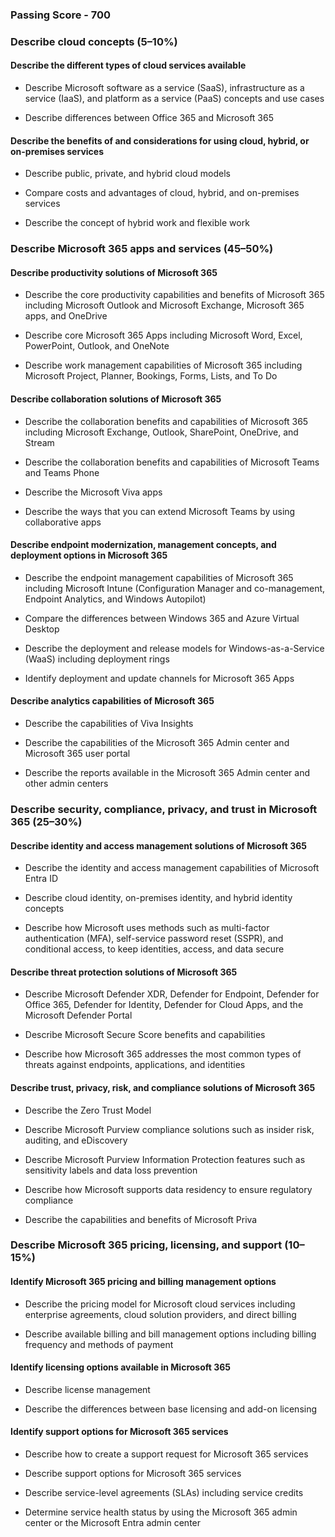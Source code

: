 
### Passing Score - 700
### Describe cloud concepts (5–10%)

#### Describe the different types of cloud services available

- Describe Microsoft software as a service (SaaS), infrastructure as a service (IaaS), and platform as a service (PaaS) concepts and use cases

- Describe differences between Office 365 and Microsoft 365
#### Describe the benefits of and considerations for using cloud, hybrid, or on-premises services

- Describe public, private, and hybrid cloud models

- Compare costs and advantages of cloud, hybrid, and on-premises services

- Describe the concept of hybrid work and flexible work
### Describe Microsoft 365 apps and services (45–50%)

#### Describe productivity solutions of Microsoft 365

- Describe the core productivity capabilities and benefits of Microsoft 365 including Microsoft Outlook and Microsoft Exchange, Microsoft 365 apps, and OneDrive

- Describe core Microsoft 365 Apps including Microsoft Word, Excel, PowerPoint, Outlook, and OneNote

- Describe work management capabilities of Microsoft 365 including Microsoft Project, Planner, Bookings, Forms, Lists, and To Do
#### Describe collaboration solutions of Microsoft 365

- Describe the collaboration benefits and capabilities of Microsoft 365 including Microsoft Exchange, Outlook, SharePoint, OneDrive, and Stream

- Describe the collaboration benefits and capabilities of Microsoft Teams and Teams Phone

- Describe the Microsoft Viva apps

- Describe the ways that you can extend Microsoft Teams by using collaborative apps
#### Describe endpoint modernization, management concepts, and deployment options in Microsoft 365

- Describe the endpoint management capabilities of Microsoft 365 including Microsoft Intune (Configuration Manager and co-management, Endpoint Analytics, and Windows Autopilot)

- Compare the differences between Windows 365 and Azure Virtual Desktop

- Describe the deployment and release models for Windows-as-a-Service (WaaS) including deployment rings

- Identify deployment and update channels for Microsoft 365 Apps
#### Describe analytics capabilities of Microsoft 365

- Describe the capabilities of Viva Insights

- Describe the capabilities of the Microsoft 365 Admin center and Microsoft 365 user portal
    
- Describe the reports available in the Microsoft 365 Admin center and other admin centers

### Describe security, compliance, privacy, and trust in Microsoft 365 (25–30%)

#### Describe identity and access management solutions of Microsoft 365

- Describe the identity and access management capabilities of Microsoft Entra ID

- Describe cloud identity, on-premises identity, and hybrid identity concepts

- Describe how Microsoft uses methods such as multi-factor authentication (MFA), self-service password reset (SSPR), and conditional access, to keep identities, access, and data secure

#### Describe threat protection solutions of Microsoft 365

- Describe Microsoft Defender XDR, Defender for Endpoint, Defender for Office 365, Defender for Identity, Defender for Cloud Apps, and the Microsoft Defender Portal

- Describe Microsoft Secure Score benefits and capabilities

- Describe how Microsoft 365 addresses the most common types of threats against endpoints, applications, and identities

#### Describe trust, privacy, risk, and compliance solutions of Microsoft 365

- Describe the Zero Trust Model

- Describe Microsoft Purview compliance solutions such as insider risk, auditing, and eDiscovery

- Describe Microsoft Purview Information Protection features such as sensitivity labels and data loss prevention

- Describe how Microsoft supports data residency to ensure regulatory compliance

- Describe the capabilities and benefits of Microsoft Priva
### Describe Microsoft 365 pricing, licensing, and support (10–15%)

#### Identify Microsoft 365 pricing and billing management options

- Describe the pricing model for Microsoft cloud services including enterprise agreements, cloud solution providers, and direct billing

- Describe available billing and bill management options including billing frequency and methods of payment
#### Identify licensing options available in Microsoft 365

- Describe license management

- Describe the differences between base licensing and add-on licensing
#### Identify support options for Microsoft 365 services

- Describe how to create a support request for Microsoft 365 services

- Describe support options for Microsoft 365 services

- Describe service-level agreements (SLAs) including service credits

- Determine service health status by using the Microsoft 365 admin center or the Microsoft Entra admin center